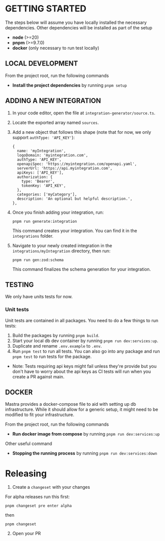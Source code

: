 # GETTING STARTED

The steps below will assume you have locally installed the necessary dependencies.
Other dependencies will be installed as part of the setup

- **node** (>=20)
- **pnpm** (>=9.7.0)
- **docker** (only necessary to run test locally)

## LOCAL DEVELOPMENT

From the project root, run the following commands

- **Install the project dependencies** by running `pnpm setup`

## ADDING A NEW INTEGRATION

1. In your code editor, open the file at `integration-generator/source.ts`.
2. Locate the exported array named `sources`.
3. Add a new object that follows this shape (note that for now, we only support `authType: 'API_KEY'`):

   ```
   {
     name: 'myIntegration',
     logoDomain: 'myintegration.com',
     authType: 'API_KEY',
     openapiSpec: 'https://myintegration.com/openapi.yaml',
     serverUrl: 'https://api.myintegration.com',
     apiKeys: ['API_KEY'],
     authorization: {
       type: 'Bearer',
       tokenKey: 'API_KEY',
     },
     categories: ['myCategory'],
     description: 'An optional but helpful description.',
   },
   ```

4. Once you finish adding your integration, run:

   ```
   pnpm run generate:integration
   ```

   This command creates your integration. You can find it in the `integrations` folder.

5. Navigate to your newly created integration in the `integrations/myIntegration` directory, then run:
   ```
   pnpm run gen:zod:schema
   ```
   This command finalizes the schema generation for your integration.

## TESTING

We only have units tests for now.

### Unit tests

Unit tests are contained in all packages. You need to do a few things to run tests:

1. Build the packages by running `pnpm build`.
2. Start your local db dev container by running `pnpm run dev:services:up`.
3. Duplicate and rename `.env.example` to `.env`.
4. Run `pnpm test` to run all tests.
   You can also go into any package and run `pnpm test` to run tests for the package.

- Note: Tests requiring api keys might fail unless they're provide but you don't have to worry about the api keys as CI tests will run when you create a PR against main.

## DOCKER

Mastra provides a docker-compose file to aid with setting up db infrastructure.
While it should allow for a generic setup, it might need to be modified to fit your infrastructure.

From the project root, run the following commands

- **Run docker image from compose** by running `pnpm run dev:services:up`

Other useful command

- **Stopping the running process** by running `pnpm run dev:services:down`

# Releasing

1. Create a `changeset` with your changes

For alpha releases run this first:

```
pnpm changeset pre enter alpha
```

then

```
pnpm changeset
```

2. Open your PR

